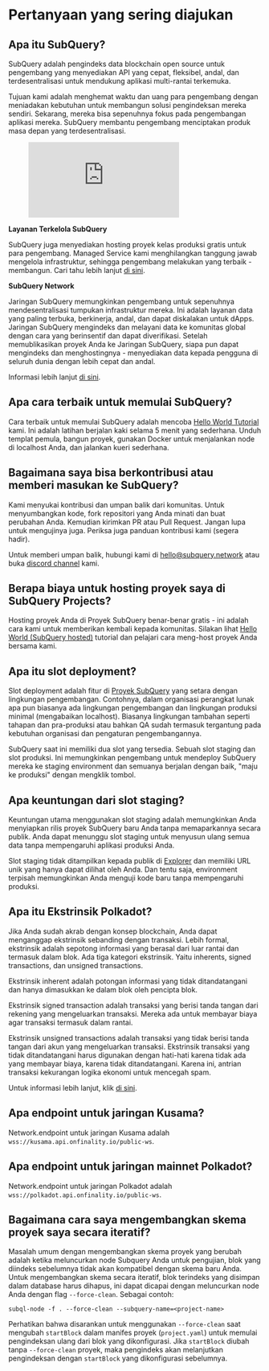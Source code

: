 # Pertanyaan yang sering diajukan

## Apa itu SubQuery?

SubQuery adalah pengindeks data blockchain open source untuk pengembang yang menyediakan API yang cepat, fleksibel, andal, dan terdesentralisasi untuk mendukung aplikasi multi-rantai terkemuka.

Tujuan kami adalah menghemat waktu dan uang para pengembang dengan meniadakan kebutuhan untuk membangun solusi pengindeksan mereka sendiri. Sekarang, mereka bisa sepenuhnya fokus pada pengembangan aplikasi mereka. SubQuery membantu pengembang menciptakan produk masa depan yang terdesentralisasi.

<figure class="video_container">
<iframe src="https://www.youtube.com/embed/gCpVz_mkWdo" title="Memperkenalkan SubQuery Network" frameborder="0" allow="accelerometer; autoplay; clipboard-write; encrypted-media; gyroscope; picture-in-picture" allowfullscree="true"></iframe>
</figure>

**Layanan Terkelola SubQuery**

SubQuery juga menyediakan hosting proyek kelas produksi gratis untuk para pengembang. Managed Service kami menghilangkan tanggung jawab mengelola infrastruktur, sehingga pengembang melakukan yang terbaik - membangun. Cari tahu lebih lanjut [di sini](/run_publish/publish.md).

**SubQuery Network**

Jaringan SubQuery memungkinkan pengembang untuk sepenuhnya mendesentralisasi tumpukan infrastruktur mereka. Ini adalah layanan data yang paling terbuka, berkinerja, andal, dan dapat diskalakan untuk dApps. Jaringan SubQuery mengindeks dan melayani data ke komunitas global dengan cara yang berinsentif dan dapat diverifikasi.  Setelah memublikasikan proyek Anda ke Jaringan SubQuery, siapa pun dapat mengindeks dan menghostingnya - menyediakan data kepada pengguna di seluruh dunia dengan lebih cepat dan andal.

Informasi lebih lanjut [di sini](/subquery_network/introduction.md).

## Apa cara terbaik untuk memulai SubQuery?

Cara terbaik untuk memulai SubQuery adalah mencoba [Hello World Tutorial](/assets/pdf/Hello_World_Lab.pdf) kami. Ini adalah latihan berjalan kaki selama 5 menit yang sederhana. Unduh templat pemula, bangun proyek, gunakan Docker untuk menjalankan node di localhost Anda, dan jalankan kueri sederhana.

## Bagaimana saya bisa berkontribusi atau memberi masukan ke SubQuery?

Kami menyukai kontribusi dan umpan balik dari komunitas. Untuk menyumbangkan kode, fork repositori yang Anda minati dan buat perubahan Anda. Kemudian kirimkan PR atau Pull Request. Jangan lupa untuk mengujinya juga. Periksa juga panduan kontribusi kami (segera hadir).

Untuk memberi umpan balik, hubungi kami di hello@subquery.network atau buka [discord channel](https://discord.com/invite/78zg8aBSMG) kami.

## Berapa biaya untuk hosting proyek saya di SubQuery Projects?

Hosting proyek Anda di Proyek SubQuery benar-benar gratis - ini adalah cara kami untuk memberikan kembali kepada komunitas. Silakan lihat [Hello World (SubQuery hosted)](../run_publish/publish.md) tutorial dan pelajari cara meng-host proyek Anda bersama kami.

## Apa itu slot deployment?

Slot deployment adalah fitur di [Proyek SubQuery](https://project.subquery.network) yang setara dengan lingkungan pengembangan. Contohnya, dalam organisasi perangkat lunak apa pun biasanya ada lingkungan pengembangan dan lingkungan produksi minimal (mengabaikan localhost). Biasanya lingkungan tambahan seperti tahapan dan pra-produksi atau bahkan QA sudah termasuk tergantung pada kebutuhan organisasi dan pengaturan pengembangannya.

SubQuery saat ini memiliki dua slot yang tersedia. Sebuah slot staging dan slot produksi. Ini memungkinkan pengembang untuk mendeploy SubQuery mereka ke staging environment dan semuanya berjalan dengan baik, "maju ke produksi" dengan mengklik tombol.

## Apa keuntungan dari slot staging?

Keuntungan utama menggunakan slot staging adalah memungkinkan Anda menyiapkan rilis proyek SubQuery baru Anda tanpa memaparkannya secara publik. Anda dapat menunggu slot staging untuk menyusun ulang semua data tanpa mempengaruhi aplikasi produksi Anda.

Slot staging tidak ditampilkan kepada publik di [Explorer](https://explorer.subquery.network/) dan memiliki URL unik yang hanya dapat dilihat oleh Anda. Dan tentu saja, environment terpisah memungkinkan Anda menguji kode baru tanpa mempengaruhi produksi.

## Apa itu Ekstrinsik Polkadot?

Jika Anda sudah akrab dengan konsep blockchain, Anda dapat menganggap ekstrinsik sebanding dengan transaksi. Lebih formal, ekstrinsik adalah sepotong informasi yang berasal dari luar rantai dan termasuk dalam blok. Ada tiga kategori ekstrinsik. Yaitu inherents, signed transactions, dan unsigned transactions.

Ekstrinsik inherent adalah potongan informasi yang tidak ditandatangani dan hanya dimasukkan ke dalam blok oleh pencipta blok.

Ekstrinsik signed transaction adalah transaksi yang berisi tanda tangan dari rekening yang mengeluarkan transaksi. Mereka ada untuk membayar biaya agar transaksi termasuk dalam rantai.

Ekstrinsik unsigned transactions adalah transaksi yang tidak berisi tanda tangan dari akun yang mengeluarkan transaksi. Ekstrinsik transaksi yang tidak ditandatangani harus digunakan dengan hati-hati karena tidak ada yang membayar biaya, karena tidak ditandatangani. Karena ini, antrian transaksi kekurangan logika ekonomi untuk mencegah spam.

Untuk informasi lebih lanjut, klik [di sini](https://substrate.dev/docs/en/knowledgebase/learn-substrate/extrinsics).

## Apa endpoint untuk jaringan Kusama?

Network.endpoint untuk jaringan Kusama adalah `wss://kusama.api.onfinality.io/public-ws`.

## Apa endpoint untuk jaringan mainnet Polkadot?

Network.endpoint untuk jaringan Polkadot adalah `wss://polkadot.api.onfinality.io/public-ws`.

## Bagaimana cara saya mengembangkan skema proyek saya secara iteratif?

Masalah umum dengan mengembangkan skema proyek yang berubah adalah ketika meluncurkan node Subquery Anda untuk pengujian, blok yang diindeks sebelumnya tidak akan kompatibel dengan skema baru Anda. Untuk mengembangkan skema secara iteratif, blok terindeks yang disimpan dalam database harus dihapus, ini dapat dicapai dengan meluncurkan node Anda dengan flag `--force-clean`. Sebagai contoh:

```shell
subql-node -f . --force-clean --subquery-name=<project-name>
```

Perhatikan bahwa disarankan untuk menggunakan `--force-clean` saat mengubah `startBlock` dalam manifes proyek (`project.yaml`) untuk memulai pengindeksan ulang dari blok yang dikonfigurasi. Jika `startBlock` diubah tanpa `--force-clean` proyek, maka pengindeks akan melanjutkan pengindeksan dengan `startBlock` yang dikonfigurasi sebelumnya.
